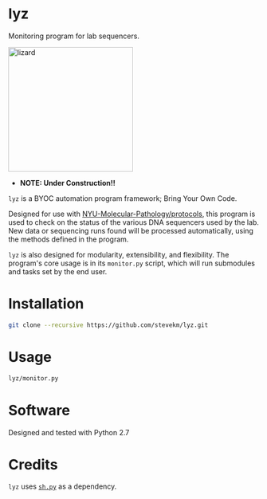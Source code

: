 # lyz
Monitoring program for lab sequencers.

<img width="250" alt="lizard" src="https://user-images.githubusercontent.com/10505524/28809899-5ba03606-7654-11e7-9047-b18d8924c783.png">

- __NOTE: Under Construction!!__

`lyz` is a BYOC automation program framework; Bring Your Own Code. 

Designed for use with [NYU-Molecular-Pathology/protocols](https://github.com/NYU-Molecular-Pathology/protocols), this program is used to check on the status of the various DNA sequencers used by the lab. New data or sequencing runs found will be processed automatically, using the methods defined in the program. 

`lyz` is also designed for modularity, extensibility, and flexibility. The program's core usage is in its `monitor.py` script, which will run submodules and tasks set by the end user. 

# Installation

```bash
git clone --recursive https://github.com/stevekm/lyz.git
```

# Usage

```bash
lyz/monitor.py
```

# Software
Designed and tested with Python 2.7

# Credits
`lyz` uses [`sh.py`](https://github.com/amoffat/sh) as a dependency.
